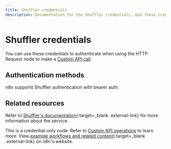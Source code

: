```yaml
---
title: Shuffler credentials
description: Documentation for the Shuffler credentials. Use these credentials to authenticate Shuffle in n8n, a workflow automation platform.
---
```


# Shuffler credentials

You can use these credentials to authenticate when using the HTTP Request node to make a [Custom API call](/integrations/custom-operations/).

## Authentication methods 

n8n supports Shuffler authentication with bearer auth.

## Related resources

Refer to [Shuffler's documentation](https://shuffler.io/docs/API#authentication){:target=_blank .external-link} for more information about the service.

This is a credential-only node. Refer to [Custom API operations](/integrations/custom-operations/) to learn more. View [example workflows and related content](https://n8n.io/integrations/shuffler/){:target=_blank .external-link} on n8n's website.
